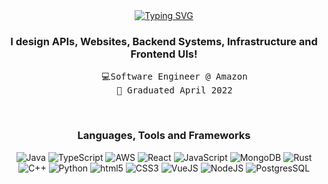 <div align="center">
<a href="https://git.io/typing-svg"><img src="https://readme-typing-svg.demolab.com?font=Fira+Code&weight=900&size=24&duration=2000&pause=6000&color=10F1F7&center=true&vCenter=true&repeat=false&random=false&width=435&lines=%E2%A0%80Hi%2C+I'm+Josh!" alt="Typing SVG" /></a><h3>I design APIs, Websites, Backend Systems, Infrastructure and Frontend UIs!</h3>
<pre>
    💻Software Engineer @ Amazon
    💼 Graduated April 2022
</pre>
<br>
<h3>Languages, Tools and Frameworks</h3>
<p>
<img alt="Java" src="https://img.shields.io/badge/-Java-DD0031?style=flat-square&logoColor=white" />
<img alt="TypeScript" src="https://img.shields.io/badge/-TypeScript-3178C6?style=flat-square&logo=typescript&logoColor=white" />
<img alt="AWS" src="https://img.shields.io/badge/-AWS-232F3E?style=flat-square&logo=Amazon%20AWS&logoColor=white" />
<img alt="React" src="https://img.shields.io/badge/-React-61DAFB?style=flat-square&logo=react&logoColor=white" />
<img alt="JavaScript" src="https://img.shields.io/badge/-JavaScript-F7DF1E?style=flat-square&logo=JavaScript&logoColor=white" />
<img alt="MongoDB" src="https://img.shields.io/badge/-MongoDB-47A248?style=flat-square&logo=mongoDB&logoColor=white" />
<img alt="Rust" src="https://img.shields.io/badge/-Rust-000000?style=flat-square&logo=rust&logoColor=white" />
<img alt="C++" src="https://img.shields.io/badge/-C++-00599C?style=flat-square&logo=cplusplus&logoColor=white" />
<img alt="Python" src="https://img.shields.io/badge/-Python-3776AB?style=flat-square&logo=python&logoColor=white" />
<img alt="html5" src="https://img.shields.io/badge/-HTML5-E34F26?style=flat-square&logo=html5&logoColor=white" />
<img alt="CSS3" src="https://img.shields.io/badge/-CSS3-1572B6?style=flat-square&logo=CSS3&logoColor=white" />
<img alt="VueJS" src="https://img.shields.io/badge/-VueJS-4FC08D?style=flat-square&logo=vuedotjs&logoColor=white" />
<img alt="NodeJS" src="https://img.shields.io/badge/-NodeJS-339933?style=flat-square&logo=nodedotjs&logoColor=white" />
<img alt="PostgresSQL" src="https://img.shields.io/badge/-PostgresSQL-4169E1?style=flat-square&logo=postgresql&logoColor=white" />
</p>
</div>